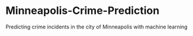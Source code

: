 # Minneapolis-Crime-Prediction
Predicting crime incidents in the city of Minneapolis with machine learning
